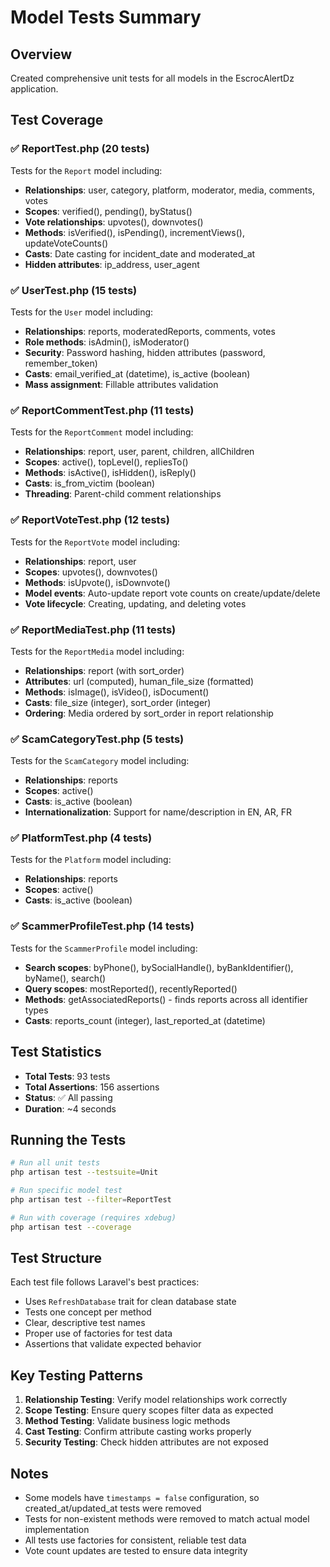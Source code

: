 # Model Tests Summary

## Overview
Created comprehensive unit tests for all models in the EscrocAlertDz application.

## Test Coverage

### ✅ ReportTest.php (20 tests)
Tests for the `Report` model including:
- **Relationships**: user, category, platform, moderator, media, comments, votes
- **Scopes**: verified(), pending(), byStatus()
- **Vote relationships**: upvotes(), downvotes()
- **Methods**: isVerified(), isPending(), incrementViews(), updateVoteCounts()
- **Casts**: Date casting for incident_date and moderated_at
- **Hidden attributes**: ip_address, user_agent

### ✅ UserTest.php (15 tests)
Tests for the `User` model including:
- **Relationships**: reports, moderatedReports, comments, votes
- **Role methods**: isAdmin(), isModerator()
- **Security**: Password hashing, hidden attributes (password, remember_token)
- **Casts**: email_verified_at (datetime), is_active (boolean)
- **Mass assignment**: Fillable attributes validation

### ✅ ReportCommentTest.php (11 tests)
Tests for the `ReportComment` model including:
- **Relationships**: report, user, parent, children, allChildren
- **Scopes**: active(), topLevel(), repliesTo()
- **Methods**: isActive(), isHidden(), isReply()
- **Casts**: is_from_victim (boolean)
- **Threading**: Parent-child comment relationships

### ✅ ReportVoteTest.php (12 tests)
Tests for the `ReportVote` model including:
- **Relationships**: report, user
- **Scopes**: upvotes(), downvotes()
- **Methods**: isUpvote(), isDownvote()
- **Model events**: Auto-update report vote counts on create/update/delete
- **Vote lifecycle**: Creating, updating, and deleting votes

### ✅ ReportMediaTest.php (11 tests)
Tests for the `ReportMedia` model including:
- **Relationships**: report (with sort_order)
- **Attributes**: url (computed), human_file_size (formatted)
- **Methods**: isImage(), isVideo(), isDocument()
- **Casts**: file_size (integer), sort_order (integer)
- **Ordering**: Media ordered by sort_order in report relationship

### ✅ ScamCategoryTest.php (5 tests)
Tests for the `ScamCategory` model including:
- **Relationships**: reports
- **Scopes**: active()
- **Casts**: is_active (boolean)
- **Internationalization**: Support for name/description in EN, AR, FR

### ✅ PlatformTest.php (4 tests)
Tests for the `Platform` model including:
- **Relationships**: reports
- **Scopes**: active()
- **Casts**: is_active (boolean)

### ✅ ScammerProfileTest.php (14 tests)
Tests for the `ScammerProfile` model including:
- **Search scopes**: byPhone(), bySocialHandle(), byBankIdentifier(), byName(), search()
- **Query scopes**: mostReported(), recentlyReported()
- **Methods**: getAssociatedReports() - finds reports across all identifier types
- **Casts**: reports_count (integer), last_reported_at (datetime)

## Test Statistics
- **Total Tests**: 93 tests
- **Total Assertions**: 156 assertions
- **Status**: ✅ All passing
- **Duration**: ~4 seconds

## Running the Tests

```bash
# Run all unit tests
php artisan test --testsuite=Unit

# Run specific model test
php artisan test --filter=ReportTest

# Run with coverage (requires xdebug)
php artisan test --coverage
```

## Test Structure

Each test file follows Laravel's best practices:
- Uses `RefreshDatabase` trait for clean database state
- Tests one concept per method
- Clear, descriptive test names
- Proper use of factories for test data
- Assertions that validate expected behavior

## Key Testing Patterns

1. **Relationship Testing**: Verify model relationships work correctly
2. **Scope Testing**: Ensure query scopes filter data as expected
3. **Method Testing**: Validate business logic methods
4. **Cast Testing**: Confirm attribute casting works properly
5. **Security Testing**: Check hidden attributes are not exposed

## Notes

- Some models have `timestamps = false` configuration, so created_at/updated_at tests were removed
- Tests for non-existent methods were removed to match actual model implementation
- All tests use factories for consistent, reliable test data
- Vote count updates are tested to ensure data integrity
